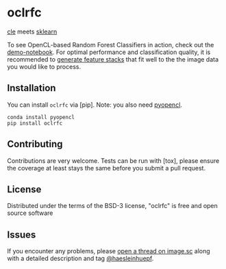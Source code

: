 # oclrfc

[cle](https://github.com/clEsperanto/pyclesperanto_prototype) meets [sklearn](https://scikit-learn.org/stable/)

To see OpenCL-based Random Forest Classifiers in action, check out the 
[demo-notebook](https://nbviewer.jupyter.org/github/haesleinhuepf/oclrfc/blob/master/demo/demo.ipynb).
For optimal performance and classification quality, it is recommended to 
[generate feature stacks](https://nbviewer.jupyter.org/github/haesleinhuepf/oclrfc/blob/master/demo/feature_stacks.ipynb)
that fit well to the the image data you would like to process.

## Installation

You can install `oclrfc` via [pip]. Note: you also need [pyopencl](https://documen.tician.de/pyopencl/).

    conda install pyopencl
    pip install oclrfc

## Contributing

Contributions are very welcome. Tests can be run with [tox], please ensure
the coverage at least stays the same before you submit a pull request.

## License

Distributed under the terms of the BSD-3 license,
"oclrfc" is free and open source software

## Issues

If you encounter any problems, please [open a thread on image.sc](https://image.sc) along with a detailed description and tag [@haesleinhuepf](https://github.com/haesleinhuepf).
